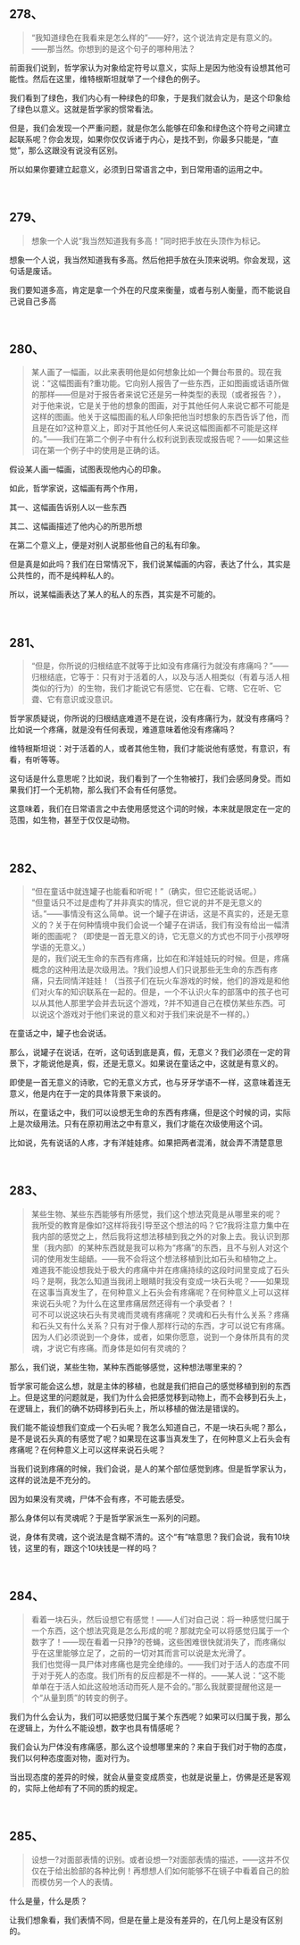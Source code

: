 <h2>278、</h2><blockquote data-pid="_eCCKc7u">“我知道绿色在我看来是怎么样的”——好?，这个说法肯定是有意义的。——那当然。你想到的是这个句子的哪种用法？</blockquote><p data-pid="4VmpfmW5">前面我们说到，哲学家认为对象给定符号以意义，实际上是因为他没有设想其他可能性。然后在这里，维特根斯坦就举了一个绿色的例子。</p><p data-pid="q1V7OWVu">我们看到了绿色，我们内心有一种绿色的印象，于是我们就会认为，是这个印象给了绿色以意义。这就是哲学家的惯常看法。</p><p data-pid="cluswozD">但是，我们会发现一个严重问题，就是你怎么能够在印象和绿色这个符号之间建立起联系呢？你会发现，如果你仅仅诉诸于内心，是找不到，你最多只能是，“直觉”，那么这跟没有说没有区别。</p><p data-pid="pNo6Ya8j">所以如果你要建立起意义，必须到日常语言之中，到日常用语的运用之中。</p><p><br></p><h2>279、</h2><blockquote data-pid="wYq_G6oR">想象一个人说“我当然知道我有多高！”同时把手放在头顶作为标记。</blockquote><p data-pid="__co7-pW">想象一个人说，我当然知道我有多高。然后他把手放在头顶来说明。你会发现，这句话是废话。</p><p data-pid="8sLNlFqo">我们要知道多高，肯定是拿一个外在的尺度来衡量，或者与别人衡量，而不能说自己说自己多高</p><p><br></p><h2>280、</h2><blockquote data-pid="tlaSPo87">某人画了一幅画，以此来表明他是如何想象比如一个舞台布景的。现在我说：“这幅图画有?重功能。它向别人报告了一些东西，正如图画或话语所做的那样——但是对于报告者来说它还是另一种类型的表现（或者报告？），对于他来说，它是关于他的想象的图画，对于其他任何人来说它都不可能是这样的图画。他关于这幅图画的私人印象把他当时想象的东西告诉了他，而且是在如?这种意义上，即对于其他任何人来说这幅图画都不可能是这样的。”——我们在第二个例子中有什么权利说到表现或报告呢？——如果这些词在第一个例子中的使用是正确的话。</blockquote><p data-pid="lzqbyl57">假设某人画一幅画，试图表现他内心的印象。</p><p data-pid="LmvkPbFC">如此，哲学家说，这幅画有两个作用，</p><p data-pid="Z2G53deX">其一、这幅画告诉别人以一些东西</p><p data-pid="TXS5e9hf">其二、这幅画描述了他内心的所思所想</p><p data-pid="9LexWwjo">在第二个意义上，便是对别人说那些他自己的私有印象。</p><p data-pid="FaFtg3It">但是真是如此吗？我们在日常情况下，我们说某幅画的内容，表达了什么，其实是公共性的，而不是纯粹私人的。</p><p data-pid="MnUNbLka">所以，说某幅画表达了某人的私人的东西，其实是不可能的。</p><p><br></p><h2>281、</h2><blockquote data-pid="1On_sJWA">“但是，你所说的归根结底不就等于比如没有疼痛行为就没有疼痛吗？”——归根结底，它等于：只有对于活着的人，以及与活人相类似（有着与活人相类似的行为）的生物，我们才能说它有感觉、它在看、它瞎、它在听、它聋、它有意识或没意识。</blockquote><p data-pid="ZG6nBemB">哲学家质疑说，你所说的归根结底难道不是在说，没有疼痛行为，就没有疼痛吗？比如说一个疼痛，就是没有任何表现，难道意味着他没有疼痛吗？</p><p data-pid="VcOMYf7E">维特根斯坦说：对于活着的人，或者其他生物，我们才能说他有感觉，有意识，有看，有听等等。</p><p data-pid="tHWfJyJm">这句话是什么意思呢？比如说，我们看到了一个生物被打，我们会感同身受。而如果我们打一个无机物，那么我们不会有任何感觉。</p><p data-pid="Ghp2Ddfp">这意味着，我们在日常语言之中去使用感觉这个词的时候，本来就是限定在一定的范围，如生物，甚至于仅仅是动物。</p><p><br></p><h2>282、</h2><blockquote data-pid="nP8v-bsu">“但在童话中就连罐子也能看和听呢！”（确实，但它还能说话呢。）<br>“但童话只不过是虚构了并非真实的情况，但它说的并不是无意义的话。”——事情没有这么简单。说一个罐子在讲话，这是不真实的，还是无意义的？关于在何种情境中我们会说一个罐子在讲话，我们有没有给出一幅清晰的图画呢？（即使是一首无意义的诗，它无意义的方式也不同于小孩咿呀学语的无意义。）<br>是的，我们说无生命的东西有疼痛，比如在和洋娃娃玩的时候。但是，疼痛概念的这种用法是次级用法。?我们设想人们只说那些无生命的东西有疼痛，只去同情洋娃娃！（当孩子们在玩火车游戏的时候，他们的游戏是和他们对火车的知识联系在一起的。但是，一个不认识火车的部落中的孩子也可以从其他人那里学会并去玩这个游戏，?并不知道自己在模仿某些东西。可以说这个游戏对于他们来说的意义和对于我们来说是不一样的。）</blockquote><p data-pid="Hpt_N9gO">在童话之中，罐子也会说话。</p><p data-pid="opNU4j8_">那么，说罐子在说话，在听，这句话到底是真，假，无意义？我们必须在一定的背景下，才能说他是真，假，还是无意义。如果说在童话之中，这就是有意义的。</p><p data-pid="K1IUZS3s">即使是一首无意义的诗歌，它的无意义方式，也与牙牙学语不一样，这意味着连无意义，他是内在于一定的具体背景下来谈的。</p><p data-pid="tkfD53UP">所以，在童话之中，我们可以设想无生命的东西有疼痛，但是这个时候的词，实际上是次级用法。只有在原初用法之中有意义，我们才能在次级使用这个词。</p><p data-pid="vKITCkRZ">比如说，先有说话的人疼，才有洋娃娃疼。如果把两者混淆，就会弄不清楚意思</p><p><br></p><h2>283、</h2><blockquote data-pid="RPxFxXuM">某些生物、某些东西能够有所感觉，我们这个想法究竟是从哪里来的呢？<br>我所受的教育是像如?这样将我引导至这个想法的吗？它?我将注意力集中在我内部的感觉之上，然后我将这想法移植到我之外的对象上去。我认识到那里（我内部）的某种东西就是我可以称为“疼痛”的东西，且不与别人对这个词的使用发生龃龉。——我不会将这个想法移植到比如石头和植物之上。<br>难道我不能设想我处于极大的疼痛中并在疼痛持续的这段时间里变成了石头吗？是啊，我怎么知道当我闭上眼睛时我没有变成一块石头呢？——如果现在这事当真发生了，在何种意义上石头会有疼痛呢？在何种意义上可以这样来说石头呢？为什么在这里疼痛居然还得有一个承受者？！<br>可不可以说这块石头有灵魂而灵魂有疼痛呢？灵魂和石头有什么关系？疼痛和石头又有什么关系？只有对于像人那样行动的东西，才可以说它有疼痛。因为人们必须说到一个身体，或者，如果你愿意，说到一个身体所具有的灵魂，才说它有疼痛。而身体是如何有灵魂的？</blockquote><p data-pid="XoiPHO8L">那么，我们说，某些生物，某种东西能够感觉，这种想法哪里来的？</p><p data-pid="QEQXJMDT">哲学家可能会这么想，就是主体的移植，也就是我们把自己的感觉移植到别的东西上。但是这里的问题就是，我们为什么会把感觉移到动物上，而不会移到石头上，在逻辑上，我们的确不妨碍移到石头上，所以移植的做法是错误的。</p><p data-pid="PTNBNvvM">我们能不能设想我们变成一个石头呢？我怎么知道自己，不是一块石头呢？那么，是不是说石头真的有感觉了呢？如果现在这事当真发生了，在何种意义上石头会有疼痛呢？在何种意义上可以这样来说石头呢？</p><p data-pid="QdwJKQX-">当我们说到疼痛的时候，我们会说，是人的某个部位感觉到疼。但是哲学家认为，这样的说法是不充分的。</p><p data-pid="ejK8wS2r">因为如果没有灵魂，尸体不会有疼，不可能去感受。</p><p data-pid="8Wt8Zki-">那么身体何以有灵魂呢？于是哲学家派生一系列的问题。</p><p data-pid="uTg-VO5t">说，身体有灵魂，这个说法是含糊不清的。这个“有”啥意思？我们会说，我有10块钱，这里的有，跟这个10块钱是一样的吗？</p><p><br></p><h2>284、</h2><blockquote data-pid="f2DtZsEo">看着一块石头，然后设想它有感觉！——人们对自己说：将一种感觉归属于一个东西，这个想法究竟是怎么形成的呢？那就完全可以将感觉归属于一个数字了！——现在看着一只挣?的苍蝇，这些困难很快就消失了，而疼痛似乎在这里能够立足了，之前的一切对其而言可以说是太光滑了。<br>我们也觉得一具尸体对疼痛也是完全绝缘的。——我们对于活人的态度不同于对于死人的态度。我们所有的反应都是不一样的。——某人说：“这不能单单在于活人如此这般地活动而死人是不会的。”那么我就要提醒他这是一个“从量到质”的转变的例子。</blockquote><p data-pid="YZaM9Csm">我们为什么会认为，我们可以把感觉归属于某个东西呢？如果可以归属于我，那么在逻辑上，为什么不能设想，数字也具有情感呢？</p><p data-pid="lxuFb5_O">我们会认为尸体没有疼痛感，那么这个设想哪里来的？来自于我们对于物的态度，我们以何种态度面对物，面对行为。</p><p data-pid="1-aAH_dc">当出现态度的差异的时候，就会从量变变成质变，也就是说量上，仿佛是还是客观的，实际上他却有了不同的质的规定。</p><p><br></p><h2>285、</h2><blockquote data-pid="YGg9YJX7">设想一?对面部表情的识别。或者设想一?对面部表情的描述，——这并不仅仅在于给出脸部的各种比例！再想想人们如何能够不在镜子中看着自己的脸而模仿另一个人的表情。</blockquote><p data-pid="-f1vlCox">什么是量，什么是质？</p><p data-pid="sNAcssyG">让我们想象看，我们表情不同，但是在量上是没有差异的，在几何上是没有区别的。</p><p></p><p></p>